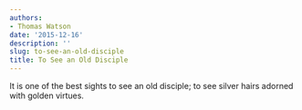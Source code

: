 ```yaml
---
authors:
- Thomas Watson
date: '2015-12-16'
description: ''
slug: to-see-an-old-disciple
title: To See an Old Disciple
---
```

It is one of the best sights to see an old disciple; to see silver hairs adorned with golden virtues.



